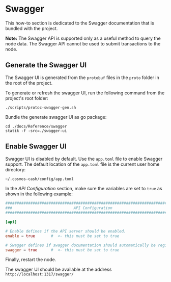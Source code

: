 # Swagger

This how-to section is dedicated to the Swagger documentation that is bundled with the project.

**Note:** The Swagger API is supported only as a useful method to query the node data. The Swagger API cannot be used to submit transactions to the node.

## Generate the Swagger UI  

The Swagger UI is generated from the `protobuf` files in the `proto` folder in the root of the project.

To generate or refresh the swagger UI, run the following command from the project's root folder:

```
./scripts/protoc-swagger-gen.sh
```

Bundle the generate swagger UI as go package:

```
cd ./docs/Reference/swagger
statik -f -src=./swagger-ui
```


## Enable Swagger UI

Swagger UI is disabled by default. Use the `app.toml` file to enable Swagger support. The default location of the `app.toml` file is the current user home directory:

```bash
~/.cosmos-cash/config/app.toml
```

In the *API Configuration* section, make sure the variables are set to `true` as shown in the following example:

```toml
###############################################################################
###                           API Configuration                             ###
###############################################################################

[api]

# Enable defines if the API server should be enabled.
enable = true       #  <- this must be set to true

# Swagger defines if swagger documentation should automatically be registered.
swagger = true      #  <- this must be set to true
```

Finally, restart the node.

The swagger UI should be available at the address `http://localhost:1317/swagger/`
